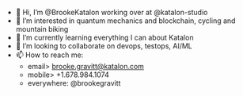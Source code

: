 - 👋 Hi, I’m @BrookeKatalon working over at @katalon-studio
- 👀 I’m interested in quantum mechanics and blockchain, cycling and mountain biking
- 🌱 I’m currently learning everything I can about Katalon
- 💞️ I’m looking to collaborate on devops, testops, AI/ML
- 📫 How to reach me: 
  - email> brooke.gravitt@katalon.com
  - mobile> +1.678.984.1074
  - everywhere: @brookegravitt

<!---
BrookeKatalon/BrookeKatalon is a ✨ special ✨ repository because its `README.md` (this file) appears on your GitHub profile.
You can click the Preview link to take a look at your changes.
--->
